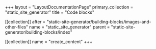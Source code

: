 +++
layout = "LayoutDocumentationPage"
primary_collection = "static_site_generator"
title = "Code blocks"

[[collection]]
after = "static-site-generator/building-blocks/images-and-other-files"
name = "static_site_generator"
parent = "static-site-generator/building-blocks/index"

[[collection]]
name = "create_content"
+++
